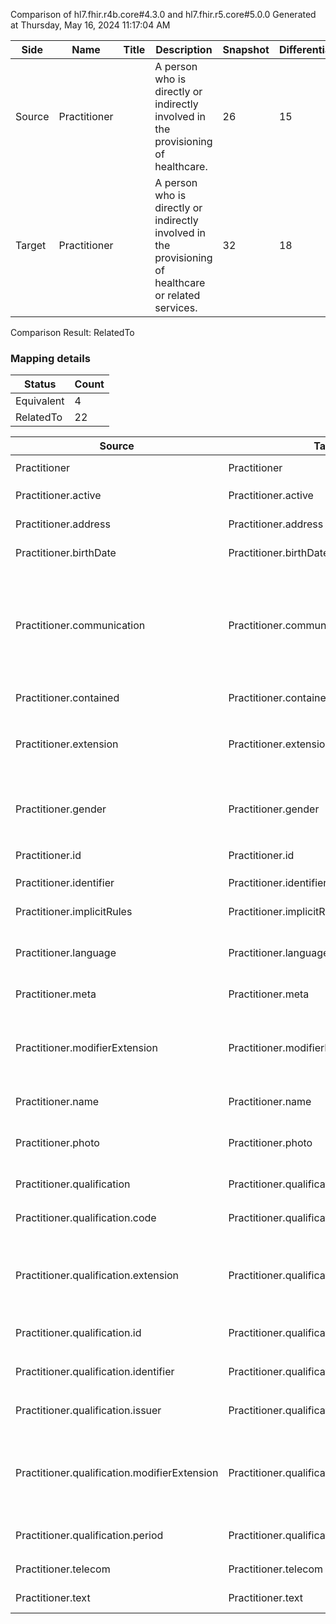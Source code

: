 Comparison of hl7.fhir.r4b.core#4.3.0 and hl7.fhir.r5.core#5.0.0
Generated at Thursday, May 16, 2024 11:17:04 AM

| Side | Name | Title | Description | Snapshot | Differential |
| --- | --- | --- | --- | --- | --- |
| Source | Practitioner |  | A person who is directly or indirectly involved in the provisioning of healthcare. | 26 | 15 |
| Target | Practitioner |  | A person who is directly or indirectly involved in the provisioning of healthcare or related services. | 32 | 18 |


Comparison Result: RelatedTo


### Mapping details

| Status | Count |
| ------ | ----- |
Equivalent | 4 |
RelatedTo | 22 |


| Source | Target | Status | Message |
| ------ | ------ | ------ | ------- |
| Practitioner | Practitioner | Equivalent | R4B `Practitioner` maps as Equivalent to R5 `Practitioner` |
| Practitioner.active | Practitioner.active | Equivalent | R4B `Practitioner.active` maps as Equivalent to R5 `Practitioner.active` |
| Practitioner.address | Practitioner.address | Equivalent | R4B `Practitioner.address` maps as Equivalent to R5 `Practitioner.address` |
| Practitioner.birthDate | Practitioner.birthDate | Equivalent | R4B `Practitioner.birthDate` maps as Equivalent to R5 `Practitioner.birthDate` |
| Practitioner.communication | Practitioner.communication | RelatedTo | R4B `Practitioner.communication` maps as RelatedTo to R5 `Practitioner.communication` - communication removed a binding requirement - Preferred http://hl7.org/fhir/ValueSet/languages; communication has change due to type change: R4B communication CodeableConcept has no equivalent or mapped type in R5 communication |
| Practitioner.contained | Practitioner.contained | Equivalent | R4B `Practitioner.contained` maps as Equivalent to R5 `Practitioner.contained` |
| Practitioner.extension | Practitioner.extension | RelatedTo | R4B `Practitioner.extension` maps as RelatedTo to R5 `Practitioner.extension` - extension has change due to type change: R4B `extension` `Extension` maps as RelatedTo for R5 `extension` |
| Practitioner.gender | Practitioner.gender | Equivalent | R4B `Practitioner.gender` maps as Equivalent to R5 `Practitioner.gender` - gender has compatible required binding for code type: http://hl7.org/fhir/ValueSet/administrative-gender|4.3.0 and http://hl7.org/fhir/ValueSet/administrative-gender|5.0.0 (Equivalent) |
| Practitioner.id | Practitioner.id | Equivalent | R4B `Practitioner.id` maps as Equivalent to R5 `Practitioner.id` |
| Practitioner.identifier | Practitioner.identifier | Equivalent | R4B `Practitioner.identifier` maps as Equivalent to R5 `Practitioner.identifier` |
| Practitioner.implicitRules | Practitioner.implicitRules | Equivalent | R4B `Practitioner.implicitRules` maps as Equivalent to R5 `Practitioner.implicitRules` |
| Practitioner.language | Practitioner.language | RelatedTo | R4B `Practitioner.language` maps as RelatedTo to R5 `Practitioner.language` - language made the binding required (from Preferred) for http://hl7.org/fhir/ValueSet/all-languages|5.0.0 |
| Practitioner.meta | Practitioner.meta | Equivalent | R4B `Practitioner.meta` maps as Equivalent to R5 `Practitioner.meta` |
| Practitioner.modifierExtension | Practitioner.modifierExtension | RelatedTo | R4B `Practitioner.modifierExtension` maps as RelatedTo to R5 `Practitioner.modifierExtension` - modifierExtension has change due to type change: R4B `modifierExtension` `Extension` maps as RelatedTo for R5 `modifierExtension` |
| Practitioner.name | Practitioner.name | Equivalent | R4B `Practitioner.name` maps as Equivalent to R5 `Practitioner.name` |
| Practitioner.photo | Practitioner.photo | RelatedTo | R4B `Practitioner.photo` maps as RelatedTo to R5 `Practitioner.photo` - photo has change due to type change: R4B `photo` `Attachment` maps as RelatedTo for R5 `photo` |
| Practitioner.qualification | Practitioner.qualification | Equivalent | R4B `Practitioner.qualification` maps as Equivalent to R5 `Practitioner.qualification` |
| Practitioner.qualification.code | Practitioner.qualification.code | Equivalent | R4B `Practitioner.qualification.code` maps as Equivalent to R5 `Practitioner.qualification.code` |
| Practitioner.qualification.extension | Practitioner.qualification.extension | RelatedTo | R4B `Practitioner.qualification.extension` maps as RelatedTo to R5 `Practitioner.qualification.extension` - extension has change due to type change: R4B `extension` `Extension` maps as RelatedTo for R5 `extension` |
| Practitioner.qualification.id | Practitioner.qualification.id | Equivalent | R4B `Practitioner.qualification.id` maps as Equivalent to R5 `Practitioner.qualification.id` |
| Practitioner.qualification.identifier | Practitioner.qualification.identifier | Equivalent | R4B `Practitioner.qualification.identifier` maps as Equivalent to R5 `Practitioner.qualification.identifier` |
| Practitioner.qualification.issuer | Practitioner.qualification.issuer | Equivalent | R4B `Practitioner.qualification.issuer` maps as Equivalent to R5 `Practitioner.qualification.issuer` |
| Practitioner.qualification.modifierExtension | Practitioner.qualification.modifierExtension | RelatedTo | R4B `Practitioner.qualification.modifierExtension` maps as RelatedTo to R5 `Practitioner.qualification.modifierExtension` - modifierExtension has change due to type change: R4B `modifierExtension` `Extension` maps as RelatedTo for R5 `modifierExtension` |
| Practitioner.qualification.period | Practitioner.qualification.period | Equivalent | R4B `Practitioner.qualification.period` maps as Equivalent to R5 `Practitioner.qualification.period` |
| Practitioner.telecom | Practitioner.telecom | Equivalent | R4B `Practitioner.telecom` maps as Equivalent to R5 `Practitioner.telecom` |
| Practitioner.text | Practitioner.text | Equivalent | R4B `Practitioner.text` maps as Equivalent to R5 `Practitioner.text` |

